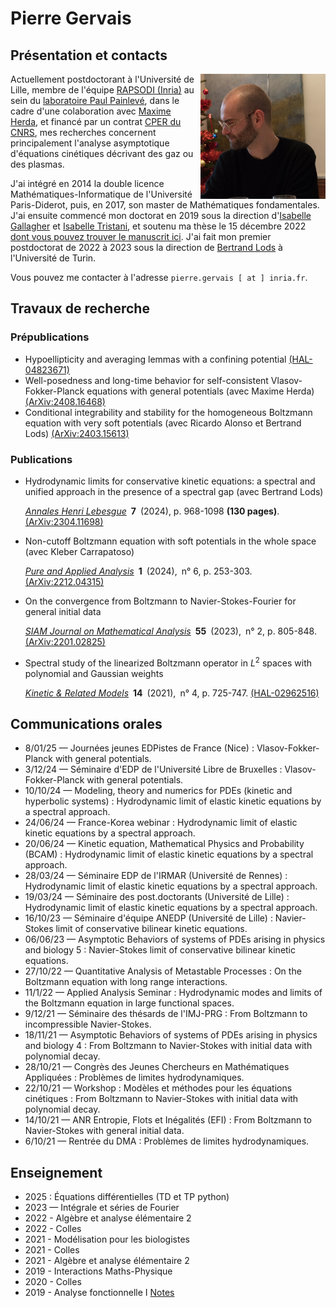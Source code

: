 # Pierre Gervais

## Présentation et contacts

<img align="right" src="Pierre.jpeg" width="200px">

Actuellement postdoctorant à l'Université de Lille, membre de l'équipe [RAPSODI (Inria)](https://team.inria.fr/rapsodi/fr/) au sein du [laboratoire Paul Painlevé](https://math.univ-lille.fr/), dans le cadre d'une colaboration avec [Maxime Herda](http://chercheurs.lille.inria.fr/herda/), et financé par un contrat [CPER du CNRS](https://www.hauts-de-france.cnrs.fr/fr/une-excellence-de-la-recherche-academique), mes recherches concernent principalement l'analyse asymptotique d'équations cinétiques décrivant des gaz ou des plasmas.

J'ai intégré en 2014 la double licence Mathématiques-Informatique de l'Université Paris-Diderot, puis, en 2017, son master de Mathématiques fondamentales. J'ai ensuite commencé mon doctorat en 2019 sous la direction d'[Isabelle Gallagher](https://www.math.ens.fr/~gallagher/) et [Isabelle Tristani](http://tristani.perso.math.cnrs.fr), et soutenu ma thèse le 15 décembre 2022 [dont vous pouvez trouver le manuscrit ici](These.pdf). J'ai fait mon premier postdoctorat de 2022 à 2023 sous la direction de [Bertrand Lods](https://sites.google.com/site/bertrandlods/) à l'Université de Turin.

Vous pouvez me contacter à l'adresse ```pierre.gervais [ at ] inria.fr```.

## Travaux de recherche

### Prépublications
- Hypoellipticity and averaging lemmas with a confining potential [(HAL-04823671)](https://hal.science/hal-04823671)
- Well-posedness and long-time behavior for self-consistent Vlasov-Fokker-Planck equations with general potentials (avec Maxime Herda) [(ArXiv:2408.16468)](http://arxiv.org/abs/2408.16468)
- Conditional integrability and stability for the homogeneous Boltzmann equation with very soft potentials (avec Ricardo Alonso et Bertrand Lods) [(ArXiv:2403.15613)](https://arxiv.org/abs/2403.15613)

### Publications
- Hydrodynamic limits for conservative kinetic equations: a spectral and unified approach in the presence of a spectral gap (avec Bertrand Lods)
  
  [_Annales Henri Lebesgue_](https://ahl.centre-mersenne.org/item/AHL_2024__7__969_0/) **7** (2024),  p. 968-1098 **(130 pages)**.  [(ArXiv:2304.11698)](https://arxiv.org/abs/2304.11698)

- Non-cutoff Boltzmann equation with soft potentials in the whole space (avec Kleber Carrapatoso)

  [_Pure and Applied Analysis_](https://msp.org/paa/2024/6-1/p06.xhtml) **1** (2024), n° 6,  p. 253-303.  [(ArXiv:2212.04315)](https://arxiv.org/abs/2212.04315)

- On the convergence from Boltzmann to Navier-Stokes-Fourier for general initial data

  [_SIAM Journal on Mathematical Analysis_](https://epubs.siam.org/doi/10.1137/22M1471687) **55** (2023), n° 2,  p. 805-848.  [(ArXiv:2201.02825)](https://arxiv.org/abs/2201.02825)

- Spectral study of the linearized Boltzmann operator in $L^2$ spaces with polynomial and Gaussian weights

  [_Kinetic & Related Models_](https://www.aimsciences.org/article/doi/10.3934/krm.2021022) **14** (2021), n° 4,  p. 725-747.  [(HAL-02962516)](https://hal.archives-ouvertes.fr/hal-02962516)

## Communications orales
- 8/01/25 — Journées jeunes EDPistes de France (Nice) : Vlasov-Fokker-Planck with general potentials.
- 3/12/24 — Séminaire d'EDP de l'Université Libre de Bruxelles : Vlasov-Fokker-Planck with general potentials.
- 10/10/24 — Modeling, theory and numerics for PDEs (kinetic and hyperbolic systems) : Hydrodynamic limit of elastic kinetic equations by a spectral approach.
- 24/06/24 — France-Korea webinar : Hydrodynamic limit of elastic kinetic equations by a spectral approach.
- 20/06/24 — Kinetic equation, Mathematical Physics and Probability (BCAM) : Hydrodynamic limit of elastic kinetic equations by a spectral approach.
- 28/03/24 — Séminaire EDP de l'IRMAR (Université de Rennes) : Hydrodynamic limit of elastic kinetic equations by a spectral approach.
- 19/03/24 — Séminaire des post.doctorants (Université de Lille) : Hydrodynamic limit of elastic kinetic equations by a spectral approach.
- 16/10/23 — Séminaire d'équipe ANEDP (Université de Lille) : Navier-Stokes limit of conservative bilinear kinetic equations.
- 06/06/23 — Asymptotic Behaviors of systems of PDEs arising in physics and biology 5 : Navier-Stokes limit of conservative bilinear kinetic equations.
- 27/10/22 — Quantitative Analysis of Metastable Processes : On the Boltzmann equation with long range interactions.
- 11/1/22 — Applied Analysis Seminar : Hydrodynamic modes and limits of the Boltzmann equation in large functional spaces.
- 9/12/21 — Séminaire des thésards de l'IMJ-PRG : From Boltzmann to incompressible Navier-Stokes.
- 18/11/21 — Asymptotic Behaviors of systems of PDEs arising in physics and biology 4 : From Boltzmann to Navier-Stokes with initial data with polynomial decay.
- 28/10/21 — Congrès des Jeunes Chercheurs en Mathématiques Appliquées : Problèmes de limites hydrodynamiques.
- 22/10/21 — Workshop : Modèles et méthodes pour les équations cinétiques : From Boltzmann to Navier-Stokes with initial data with polynomial decay.
- 14/10/21 — ANR Entropie, Flots et Inégalités (EFI) : From Boltzmann to Navier-Stokes with general initial data.
- 6/10/21 — Rentrée du DMA : Problèmes de limites hydrodynamiques.

## Enseignement
- 2025 : Équations différentielles (TD et TP python)
- 2023 — Intégrale et séries de Fourier
- 2022 - Algèbre et analyse élémentaire 2
- 2022 - Colles
- 2021 - Modélisation pour les biologistes
- 2021 - Colles
- 2021 - Algèbre et analyse élémentaire 2
- 2019 - Interactions Maths-Physique
- 2020 - Colles
- 2019 - Analyse fonctionnelle I [Notes](AF_I.pdf)
